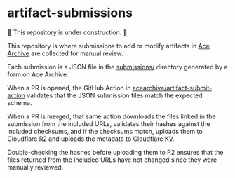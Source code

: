 # artifact-submissions

🚧 This repository is under construction. 🚧

This repository is where submissions to add or modify artifacts in [Ace
Archive](https://acearchive.lgbt) are collected for manual review.

Each submission is a JSON file in the [submissions/](./submissions/) directory
generated by a form on Ace Archive.

When a PR is opened, the GitHub Action in
[acearchive/artifact-submit-action](https://github.com/acearchive/artifact-submit-action)
validates that the JSON submission files match the expected schema.

When a PR is merged, that same action downloads the files linked in the
submission from the included URLs, validates their hashes against the included
checksums, and if the checksums match, uploads them to Cloudflare R2 and uploads
the metadata to Cloudflare KV.

Double-checking the hashes before uploading them to R2 ensures that the files
returned from the included URLs have not changed since they were manually
reviewed.
